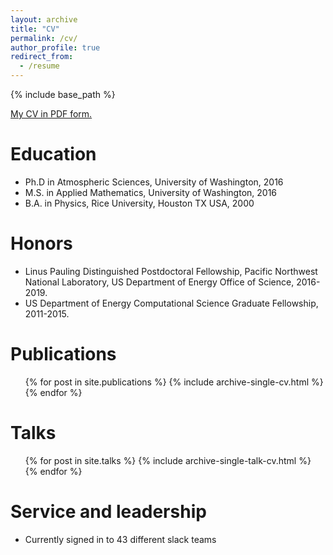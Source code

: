 ```yaml
---
layout: archive
title: "CV"
permalink: /cv/
author_profile: true
redirect_from:
  - /resume
---
```


{% include base_path %}

[My CV in PDF form.](/files/Singh_CV_062019.pdf)

Education
======
* Ph.D in Atmospheric Sciences, University of Washington, 2016
* M.S. in Applied Mathematics, University of Washington, 2016
* B.A. in Physics, Rice University, Houston TX USA, 2000

Honors
======
* Linus Pauling Distinguished Postdoctoral Fellowship, Pacific Northwest National Laboratory, US Department of Energy Office of Science, 2016-2019.
* US Department of Energy Computational Science Graduate Fellowship, 2011-2015.

Publications
======
  <ul>{% for post in site.publications %}
    {% include archive-single-cv.html %}
  {% endfor %}</ul>
  
Talks
======
  <ul>{% for post in site.talks %}
    {% include archive-single-talk-cv.html %}
  {% endfor %}</ul>
  
Service and leadership
======
* Currently signed in to 43 different slack teams
